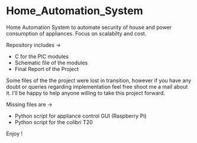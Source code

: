 # Home_Automation_System
Home Automation System to automate security of house and power consumption of appliances. Focus on scalabilty and 
cost. 

Repository includes ->
- C for the PIC modules
- Schematic file of the modules
- Final Report of the Project

Some files of the the project were lost in transition, however if you have any doubt or queries regarding
implementation feel free shoot me a mail about it. I'll be happy to help anyone willing to take this project forward.

Missing files are ->
- Python script for appliance control GUI (Raspberry Pi)
- Python script for the colibri T20

Enjoy !

